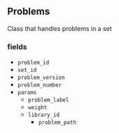 ## Problems

Class that handles problems in a set

### fields

- `problem_id`
- `set_id`
- `problem_version`
- `problem_number`
- `params`
  - `problem_label`
  - `weight`
  - `library_id` 
	- `problem_path`


